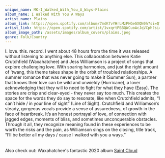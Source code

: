 ```yaml
---
unique_name: MK-I_Walked_With_You_A_Ways-Plains
album_name: I Walked With You A Ways
artist_name: Plains
album_link: https://open.spotify.com/album/7mdK7vYHrLMzPHGeGXQN0h?si=Qf_5P00RThOoZ5yRQeoWJw
artist_link: https://open.spotify.com/artist/1vxqrtPBBQWCuoAcJqVCph?si=PXrD54UtRBew5Ii-YQzOZw
album_image_path: /assets/images/album_covers/plains.jpeg
genre: Folk/Country
---
```


I. love. this. record. I went about 48 hours from the time it was released without listening to anything else. This collaboration between Katie Crutchfield (Waxahatchee) and Jess Williamson is a project of songs that explore challenging love. With soaring harmonies, and just the right amount of ‘twang, this theme takes shape in the orbit of troubled relationships. A summer romance that was never going to make it (Summer Sun), a partner that knows their love can be wild and unwieldy (Hurricane), a lover acknowledging that they will to need to fight for what they have (Easy). The stories are crisp and clear-eyed - they never say too much. This creates the space for the words they do say to resonate, like when Crutchfield admits, “I can’t hide / in your line of sight” (Line of Sight). Crutchfield and Williamson’s steady, gorgeous vocals provide a sense of assuredness, of growth in the face of heartbreak. It’s an honest portrayal of love, of connection with jagged edges, moments of bliss, and sometimes unconquerable obstacles. Through it all, they recognize meaning found in these experiences to be worth the risks and the pain, as Williamson sings on the closing, title track, “I’ll be better all my days / cause I walked with you a ways.”     
<br>
<br>
Also check out: Waxahatchee's fantastic 2020 album <a href="https://open.spotify.com/album/4V1EQ7wQZUoiPjMY0WtY3M?si=6NothiFcQoOo1KQRatnGCw">Saint Cloud</a>
